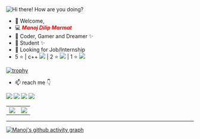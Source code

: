 <img src=images/giphy.gif alt="Hi there! How are you doing?"/>

- 👋 Welcome,
- 💻 <b style="color:red;"><i>Manoj Dilip Marmat</i></b>
- 💞️ Coder, Gamer and Dreamer ✨
- 🌱 Student ✨
- 👀 Looking for Job/Internship
- 5 ⭐ | c++ [![](https://img.shields.io/badge/Manoj_Marmat-%23181717?style=flat&logo=hackerrank&color=darkgreen)](https://www.hackerrank.com/manojmarmat76202) |  2 ⭐ [![](https://img.shields.io/badge/Manoj_Marmat-%23181717?style=flat&logo=codechef&color=darkgreen)](https://www.codechef.com/users/li_o) | 1 ⭐ [![](https://img.shields.io/badge/Manoj_Marmat-%23181717?style=flat&logo=leetcode&color=darkgreen)](https://leetcode.com/Li_0/)

[![trophy](https://github-profile-trophy.vercel.app/?username=Manoj0Marmat&column=4&row=1)](https://github.com/Manoj0Marmat)

- 📫 reach me  👇

[![](https://img.shields.io/badge/Manoj_Marmat-%23181717?style=for-the-badge&logo=linkedin&logoColor=0077b5&color=darkgreen&labelColor=black)](https://www.linkedin.com/in/manoj-marmat-974027190/)
[![](https://img.shields.io/badge/Manoj_Marmat-%23181717?style=for-the-badge&logo=instagram&color=darkgreen&labelColor=black)](https://www.instagram.com/m.a.n.o.j_m.a.r.m.a.t/)
[![](https://img.shields.io/badge/Manoj_Marmat-%23181717?style=for-the-badge&logo=upwork&color=darkgreen&labelColor=black)](https://www.upwork.com/freelancers/~01e61ea9e0fd2c4048)
[![](https://img.shields.io/badge/Manoj_Marmat-%23181717?style=for-the-badge&logo=gmail&color=darkgreen&labelColor=black)](https://www.manojmarmat762000@gmail.com)


<table><tr><td><img src="https://github-readme-stats.vercel.app/api?username=Manoj0Marmat&show_icons=true&theme=outrun" /></td><td><img src="http://github-readme-streak-stats.herokuapp.com?user=Manoj0Marmat&theme=midnight-purple"/></td></tr></table>





<hr>

<!-- [![GitHub Streak](http://github-readme-streak-stats.herokuapp.com?user=Manoj0Marmat&theme=blood-dark)](https://git.io/streak-stats) [![Top Langs](https://github-readme-stats.vercel.app/api/top-langs/?username=Manoj0Marmat&layout=compact&theme=dracula&langs_count=5)](https://github.com/Manoj0Marmat/github-readme-stats) -->



[![Manoj's github activity graph](https://activity-graph.herokuapp.com/graph?username=Manoj0Marmat&theme=rogue)](https://github.com/Manoj0Marmat)





<!--
**Manoj0Marmat/Manoj0Marmat** is a ✨ _special_ ✨ repository because its `README.md` (this file) appears on your GitHub profile.

Here are some ideas to get you started:

- 🔭 I’m currently working on ...
- 🌱 I’m currently learning ...
- 👯 I’m looking to collaborate on ...
- 🤔 I’m looking for help with ...
- 💬 Ask me about ...
- 📫 How to reach me: ...
- 😄 Pronouns: ...
- ⚡ Fun fact: ...
-->
